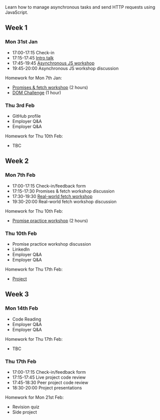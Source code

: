 Learn how to manage asynchronous tasks and send HTTP requests using JavaScript.

## Week 1

### Mon 31st Jan

- 17:00-17:15 Check-in
- 17:15-17:45 [Intro talk](https://fac-slides.netlify.app/slides/http/)
- 17:45-19:45 [Asynchronous JS workshop](/workshops/functions-callbacks-async/)
- 19:45-20:00 Asynchronous JS workshop discussion

Homework for Mon 7th Jan:

- [Promises & fetch workshop](/workshops/learn-fetch/) (2 hours)
- [DOM Challenge](/workshops/dom-challenge/) (1 hour)

### Thu 3rd Feb

- GitHub profile
- Employer Q&A
- Employer Q&A

Homework for Thu 10th Feb:

- TBC

## Week 2

### Mon 7th Feb

- 17:00-17:15 Check-in/feedback form
- 17:15-17:30 Promises & fetch workshop discussion
- 17:30-19:30 [Real-world fetch workshop](/workshops/real-world-fetch)
- 19:30-20:00 Real-world fetch workshop discussion

Homework for Thu 10th Feb:

- [Promise practice workshop](/workshops/promise-practice/) (2 hours)

### Thu 10th Feb

- Promise practice workshop discussion
- LinkedIn
- Employer Q&A
- Employer Q&A

Homework for Thu 17th Feb:

- [Project](../project/)

## Week 3

### Mon 14th Feb

- Code Reading
- Employer Q&A
- Employer Q&A

Homework for Thu 17th Feb:

- TBC

### Thu 17th Feb

- 17:00-17:15 Check-in/feedback form
- 17:15-17:45 Live project code review
- 17:45-18:30 Peer project code review
- 18:30-20:00 Project presentations

Homework for Mon 21st Feb:

- Revision quiz
- Side project
